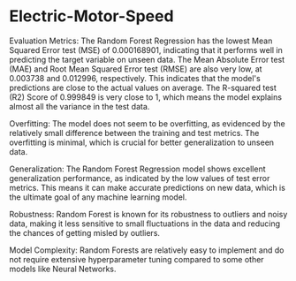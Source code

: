 # Electric-Motor-Speed

Evaluation Metrics:
The Random Forest Regression has the lowest Mean Squared Error test (MSE) of 0.000168901, indicating that it performs well in predicting the target variable on unseen data.
The Mean Absolute Error test (MAE) and Root Mean Squared Error test (RMSE) are also very low, at 0.003738 and 0.012996, respectively. This indicates that the model's predictions are close to the actual values on average.
The R-squared test (R2) Score of 0.999849 is very close to 1, which means the model explains almost all the variance in the test data.

Overfitting:
The model does not seem to be overfitting, as evidenced by the relatively small difference between the training and test metrics. The overfitting is minimal, which is crucial for better generalization to unseen data.

Generalization:
The Random Forest Regression model shows excellent generalization performance, as indicated by the low values of test error metrics. This means it can make accurate predictions on new data, which is the ultimate goal of any machine learning model.

Robustness:
Random Forest is known for its robustness to outliers and noisy data, making it less sensitive to small fluctuations in the data and reducing the chances of getting misled by outliers.

Model Complexity:
Random Forests are relatively easy to implement and do not require extensive hyperparameter tuning compared to some other models like Neural Networks.

